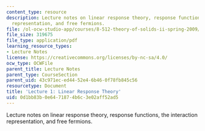 ```yaml
---
content_type: resource
description: Lecture notes on linear response theory, response functions, the interaction
  representation, and free fermions.
file: /ol-ocw-studio-app/courses/8-512-theory-of-solids-ii-spring-2009/0d1bb83b0e6471874b6c3e02aff52ad5_MIT8_512s09_lec01_rev2.pdf
file_size: 319675
file_type: application/pdf
learning_resource_types:
- Lecture Notes
license: https://creativecommons.org/licenses/by-nc-sa/4.0/
ocw_type: OCWFile
parent_title: Lecture Notes
parent_type: CourseSection
parent_uid: 43c971ec-ed44-52e4-6b46-0f78fb845c56
resourcetype: Document
title: 'Lecture 1: Linear Response Theory'
uid: 0d1bb83b-0e64-7187-4b6c-3e02aff52ad5
---
```

Lecture notes on linear response theory, response functions, the interaction representation, and free fermions.